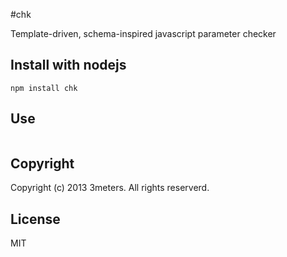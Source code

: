 #chk

  Template-driven, schema-inspired javascript parameter checker

## Install with nodejs

    npm install chk

## Use

```js
```

## Copyright
  Copyright (c) 2013 3meters.  All rights reserverd.

## License
  MIT
